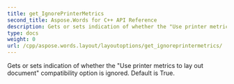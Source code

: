 ```yaml
---
title: get_IgnorePrinterMetrics
second_title: Aspose.Words for C++ API Reference
description: Gets or sets indication of whether the "Use printer metrics to lay out document" compatibility option is ignored. Default is True. 
type: docs
weight: 0
url: /cpp/aspose.words.layout/layoutoptions/get_ignoreprintermetrics/
---
```


Gets or sets indication of whether the "Use printer metrics to lay out document" compatibility option is ignored. Default is True. 

